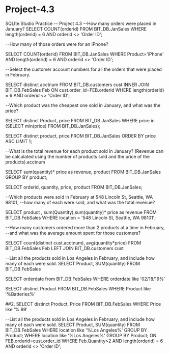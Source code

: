 # Project-4.3
SQLIte Studio Practice
-- Project 4.3
--How many orders were placed in January?
SELECT COUNT(orderid)
FROM BIT_DB.JanSales
WHERE length(orderid) = 6
AND orderid <> 'Order ID';

--How many of those orders were for an iPhone?

SELECT COUNT(orderid)
FROM BIT_DB.JanSales
WHERE Product='iPhone'
AND length(orderid) = 6
AND orderid <> 'Order ID';

--Select the customer account numbers for all the orders that were placed in February.

SELECT distinct acctnum
FROM BIT_DB.customers cust
INNER JOIN BIT_DB.FebSales Feb
ON cust.order_id=FEB.orderid
WHERE length(orderid) = 6
AND orderid <> 'Order ID';

--Which product was the cheapest one sold in January, and what was the price?

SELECT distinct Product, price
FROM BIT_DB.JanSales
WHERE price in (SELECT min(price) FROM BIT_DB.JanSales);

SELECT distinct product, price
FROM BIT_DB.JanSales 
ORDER BY price ASC LIMIT 1;

--What is the total revenue for each product sold in January?
(Revenue can be calculated using the number of products sold and the price of the products).acctnum

SELECT sum(quantity)* price as revenue, product
FROM BIT_DB.JanSales
GROUP BY product;

SELECT orderid, quantity, price, product
FROM BIT_DB.JanSales;

--Which products were sold in February at 548 Lincoln St, Seattle, WA 98101, 
--how many of each were sold, and what was the total revenue?

SELECT product , sum(Quantity),sum(quantity)* price as revenue
FROM BIT_DB.FebSales
WHERE location = '548 Lincoln St, Seattle, WA 98101';

--How many customers ordered more than 2 products at a time in February, 
--and what was the average amount spent for those customers?

SELECT
count(distinct cust.acctnum),
avg(quantity*price)
FROM BIT_DB.FebSales Feb
LEFT JOIN BIT_DB.customers cust

--List all the products sold in Los Angeles in February, and include how many of each were sold.
SELECT Product, SUM(quantity)
FROM BIT_DB.FebSales

SELECT orderdate from BIT_DB.FebSales
WHERE orderdate like '02/18/19%'

SELECT distinct Product
FROM BIT_DB.FebSales
WHERE Product like '%Batteries%'

##2. 
SELECT distinct Product, Price
FROM BIT_DB.FebSales 
WHERE Price like '%.99'

--List all the products sold in Los Angeles in February, and include how many of each were sold.
SELECT Product, SUM(quantity)
FROM BIT_DB.FebSales
WHERE location like '%Los Angeles%'
GROUP BY Product;
WHERE location like '%Los Angeles%'
GROUP BY Product;
ON FEB.orderid=cust.order_id
WHERE Feb.Quantity>2
AND length(orderid) = 6
AND orderid <> 'Order ID';

